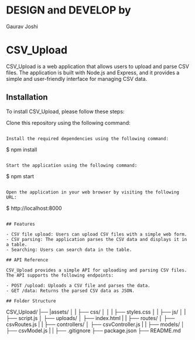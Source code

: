 # DESIGN and DEVELOP by

Gaurav Joshi

# CSV_Upload

CSV_Upload is a web application that allows users to upload and parse CSV files. The application is built with Node.js and Express, and it provides a simple and user-friendly interface for managing CSV data.

## Installation

To install CSV_Upload, please follow these steps:

Clone this repository using the following command:

```

Install the required dependencies using the following command:

```

$ npm install

```

Start the application using the following command:

```

$ npm start

```

Open the application in your web browser by visiting the following URL:

```

$ http://localhost:8000

```

## Features

- CSV file upload: Users can upload CSV files with a simple web form.
- CSV parsing: The application parses the CSV data and displays it in a table.
- Searching: Users can search data in the table.

## API Reference

CSV_Upload provides a simple API for uploading and parsing CSV files. The API supports the following endpoints:

- POST /upload: Uploads a CSV file and parses the data.
- GET /data: Returns the parsed CSV data as JSON.

## Folder Structure

```

CSV_Upload/
|── |assets/
│ | ├── css/
│ │ | ├── styles.css
│ | ├── js/
│ | ├── script.js
│ ├── uploads/
│ ├── index.html
| |
├── routes/
│ ├── csvRoutes.js
| |
├── controllers/
│ ├── csvController.js
| |
├── models/
│ ├── csvModel.js
| |
├── .gitignore
├── package.json
├── README.md

```

```
